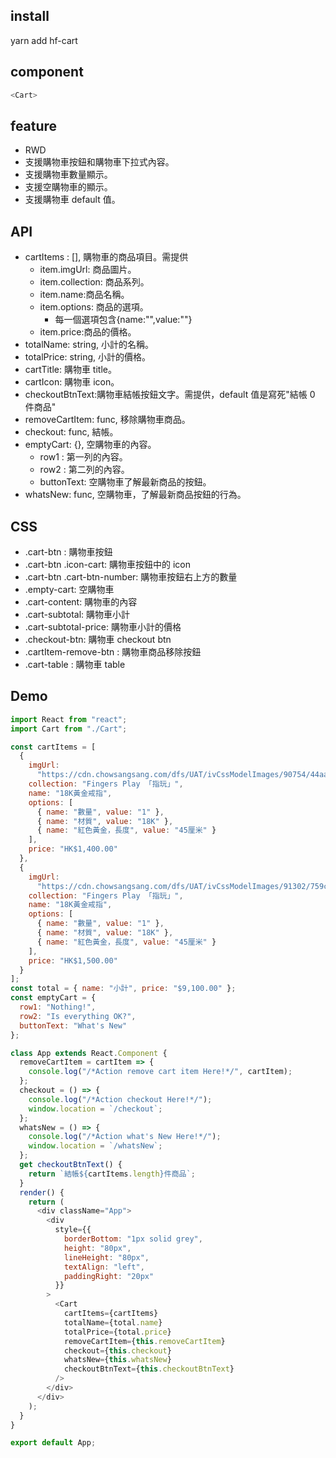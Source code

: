 ## install

yarn add hf-cart

## component

```javascript
<Cart>
```

## feature

- RWD
- 支援購物車按鈕和購物車下拉式內容。
- 支援購物車數量顯示。
- 支援空購物車的顯示。
- 支援購物車 default 值。

## API

- cartItems : [], 購物車的商品項目。需提供
  - item.imgUrl: 商品圖片。
  - item.collection: 商品系列。
  - item.name:商品名稱。
  - item.options: 商品的選項。
    - 每一個選項包含{name:"",value:""}
  - item.price:商品的價格。
- totalName: string, 小計的名稱。
- totalPrice: string, 小計的價格。
- cartTitle: 購物車 title。
- cartIcon: 購物車 icon。
- checkoutBtnText:購物車結帳按鈕文字。需提供，default 值是寫死"結帳 0 件商品"
- removeCartItem: func, 移除購物車商品。
- checkout: func, 結帳。
- emptyCart: {}, 空購物車的內容。
  - row1 : 第一列的內容。
  - row2 : 第二列的內容。
  - buttonText: 空購物車了解最新商品的按鈕。
- whatsNew: func, 空購物車，了解最新商品按鈕的行為。

## CSS

- .cart-btn : 購物車按鈕
- .cart-btn .icon-cart: 購物車按鈕中的 icon
- .cart-btn .cart-btn-number: 購物車按鈕右上方的數量
- .empty-cart: 空購物車
- .cart-content: 購物車的內容
- .cart-subtotal: 購物車小計
- .cart-subtotal-price: 購物車小計的價格
- .checkout-btn: 購物車 checkout btn
- .cartItem-remove-btn : 購物車商品移除按鈕
- .cart-table : 購物車 table

## Demo

```javascript
import React from "react";
import Cart from "./Cart";

const cartItems = [
  {
    imgUrl:
      "https://cdn.chowsangsang.com/dfs/UAT/ivCssModelImages/90754/44aacc26b80d09543d087d16425d6dc7.jpg",
    collection: "Fingers Play 「指玩」",
    name: "18K黃金戒指",
    options: [
      { name: "數量", value: "1" },
      { name: "材質", value: "18K" },
      { name: "紅色黃金，長度", value: "45厘米" }
    ],
    price: "HK$1,400.00"
  },
  {
    imgUrl:
      "https://cdn.chowsangsang.com/dfs/UAT/ivCssModelImages/91302/759c105974897ccb59dccd6aa5ded818.jpg",
    collection: "Fingers Play 「指玩」",
    name: "18K黃金戒指",
    options: [
      { name: "數量", value: "1" },
      { name: "材質", value: "18K" },
      { name: "紅色黃金，長度", value: "45厘米" }
    ],
    price: "HK$1,500.00"
  }
];
const total = { name: "小計", price: "$9,100.00" };
const emptyCart = {
  row1: "Nothing!",
  row2: "Is everything OK?",
  buttonText: "What's New"
};

class App extends React.Component {
  removeCartItem = cartItem => {
    console.log("/*Action remove cart item Here!*/", cartItem);
  };
  checkout = () => {
    console.log("/*Action checkout Here!*/");
    window.location = `/checkout`;
  };
  whatsNew = () => {
    console.log("/*Action what's New Here!*/");
    window.location = `/whatsNew`;
  };
  get checkoutBtnText() {
    return `結帳${cartItems.length}件商品`;
  }
  render() {
    return (
      <div className="App">
        <div
          style={{
            borderBottom: "1px solid grey",
            height: "80px",
            lineHeight: "80px",
            textAlign: "left",
            paddingRight: "20px"
          }}
        >
          <Cart
            cartItems={cartItems}
            totalName={total.name}
            totalPrice={total.price}
            removeCartItem={this.removeCartItem}
            checkout={this.checkout}
            whatsNew={this.whatsNew}
            checkoutBtnText={this.checkoutBtnText}
          />
        </div>
      </div>
    );
  }
}

export default App;
```
